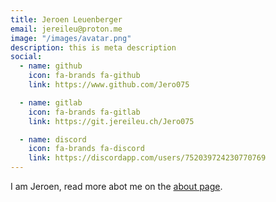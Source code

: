 ```yaml
---
title: Jeroen Leuenberger
email: jereileu@proton.me
image: "/images/avatar.png"
description: this is meta description
social:
  - name: github
    icon: fa-brands fa-github
    link: https://www.github.com/Jero075

  - name: gitlab
    icon: fa-brands fa-gitlab
    link: https://git.jereileu.ch/Jero075

  - name: discord
    icon: fa-brands fa-discord
    link: https://discordapp.com/users/752039724230770769
---
```


I am Jeroen, read more abot me on the [about page](https://git.jereileu.ch/about).
